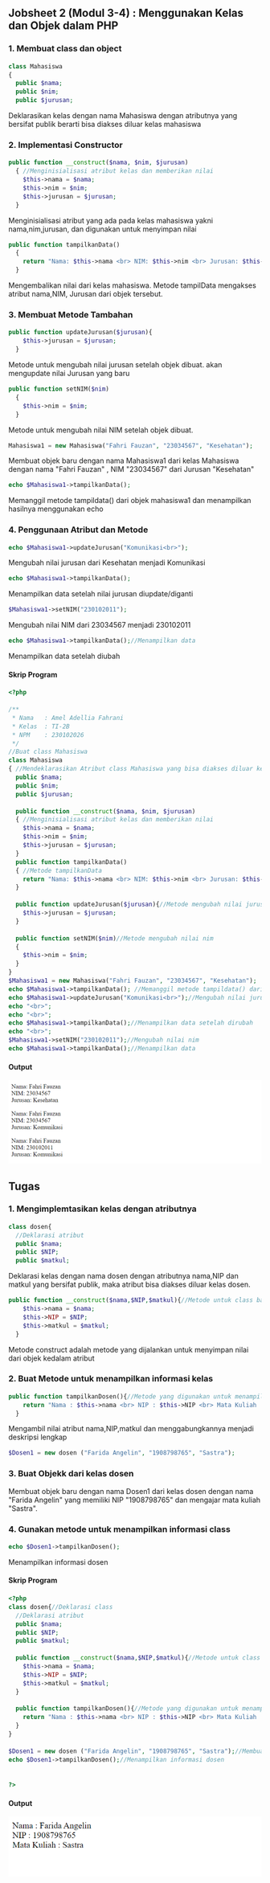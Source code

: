 
## Jobsheet 2 (Modul 3-4) : Menggunakan Kelas dan Objek dalam PHP
### 1. Membuat class dan object
```php
class Mahasiswa
{ 
  public $nama;
  public $nim;
  public $jurusan;
```
Deklarasikan kelas dengan nama Mahasiswa dengan atributnya yang bersifat publik berarti bisa diakses diluar kelas mahasiswa
### 2. Implementasi Constructor
```php
public function __construct($nama, $nim, $jurusan)
  { //Menginisialisasi atribut kelas dan memberikan nilai
    $this->nama = $nama;
    $this->nim = $nim;
    $this->jurusan = $jurusan;
  }
```
Menginisialisasi atribut yang ada pada kelas mahasiswa yakni nama,nim,jurusan, dan digunakan untuk menyimpan nilai

```php
public function tampilkanData()
  { 
    return "Nama: $this->nama <br> NIM: $this->nim <br> Jurusan: $this->jurusan";
  }
```
Mengembalikan nilai dari kelas mahasiswa. Metode tampilData mengakses atribut nama,NIM, Jurusan dari objek tersebut.
### 3. Membuat Metode Tambahan
```php
public function updateJurusan($jurusan){
    $this->jurusan = $jurusan;
  }
```
Metode untuk mengubah nilai jurusan setelah objek dibuat. akan mengupdate nilai Jurusan yang baru
```php
public function setNIM($nim)
  {
    $this->nim = $nim;
  }
```
Metode untuk mengubah nilai NIM setelah objek dibuat.

```php
Mahasiswa1 = new Mahasiswa("Fahri Fauzan", "23034567", "Kesehatan");
```
Membuat objek baru dengan nama Mahasiswa1 dari kelas Mahasiswa dengan nama "Fahri Fauzan" , NIM "23034567" dari Jurusan "Kesehatan"
```php
echo $Mahasiswa1->tampilkanData();
```
Memanggil metode tampildata() dari objek mahasiswa1 dan menampilkan hasilnya menggunakan echo
### 4. Penggunaan Atribut dan Metode
```php
echo $Mahasiswa1->updateJurusan("Komunikasi<br>");
```
Mengubah nilai jurusan dari Kesehatan menjadi Komunikasi
```php
echo $Mahasiswa1->tampilkanData();
```
Menampilkan data setelah nilai jurusan diupdate/diganti
```php
$Mahasiswa1->setNIM("230102011");
```
Mengubah nilai NIM dari 23034567 menjadi 230102011
```php
echo $Mahasiswa1->tampilkanData();//Menampilkan data
```
Menampilkan data setelah diubah
#### Skrip Program
```php
<?php

/**
 * Nama   : Amel Adellia Fahrani
 * Kelas  : TI-2B
 * NPM    : 230102026
 */
//Buat class Mahasiswa
class Mahasiswa
{ //Mendeklarasikan Atribut class Mahasiswa yang bisa diakses diluar kelas
  public $nama;
  public $nim;
  public $jurusan;

  public function __construct($nama, $nim, $jurusan)
  { //Menginisialisasi atribut kelas dan memberikan nilai
    $this->nama = $nama;
    $this->nim = $nim;
    $this->jurusan = $jurusan;
  }
  public function tampilkanData()
  { //Metode tampilkanData
    return "Nama: $this->nama <br> NIM: $this->nim <br> Jurusan: $this->jurusan"; //Mengembalikan nilai
  }
 
  public function updateJurusan($jurusan){//Metode mengubah nilai jurusan
    $this->jurusan = $jurusan;
  }

  public function setNIM($nim)//Metode mengubah nilai nim
  {
    $this->nim = $nim;
  }
}
$Mahasiswa1 = new Mahasiswa("Fahri Fauzan", "23034567", "Kesehatan");
echo $Mahasiswa1->tampilkanData(); //Memanggil metode tampildata() dari objek mahasiswa1 dan menampilkan hasilnya menggunakan echo
echo $Mahasiswa1->updateJurusan("Komunikasi<br>");//Mengubah nilai jurusan
echo "<br>";
echo "<br>";
echo $Mahasiswa1->tampilkanData();//Menampilkan data setelah dirubah
echo "<br>";
$Mahasiswa1->setNIM("230102011");//Mengubah nilai nim
echo $Mahasiswa1->tampilkanData();//Menampilkan data
```
#### Output
![output_2](/Dokumentasi/output_6.png)
## Tugas
### 1. Mengimplemtasikan kelas dengan atributnya
```php
class dosen{
  //Deklarasi atribut
  public $nama;
  public $NIP;
  public $matkul;

```
Deklarasi kelas dengan nama dosen dengan atributnya nama,NIP dan matkul yang bersifat publik, maka atribut bisa diakses diluar kelas dosen.
```php
public function __construct($nama,$NIP,$matkul){//Metode untuk class baru yang baru dibuat
    $this->nama = $nama;
    $this->NIP = $NIP;
    $this->matkul = $matkul;
  }
```
Metode construct adalah metode yang dijalankan untuk menyimpan nilai dari objek kedalam atribut
### 2. Buat Metode untuk menampilkan informasi kelas
```php
public function tampilkanDosen(){//Metode yang digunakan untuk menampilkan informasi dosen
    return "Nama : $this->nama <br> NIP : $this->NIP <br> Mata Kuliah : $this->matkul";//Mengembalikan nilai
  }
```
Mengambil nilai atribut nama,NIP,matkul dan menggabungkannya menjadi deskripsi lengkap

```php
$Dosen1 = new dosen ("Farida Angelin", "1908798765", "Sastra");
```
### 3. Buat Objekk dari kelas dosen
Membuat objek baru dengan nama Dosen1 dari kelas dosen dengan nama "Farida Angelin" yang memiliki NIP "1908798765" dan mengajar mata kuliah "Sastra".
### 4. Gunakan metode untuk menampilkan informasi class
```php
echo $Dosen1->tampilkanDosen();
```
Menampilkan informasi dosen
#### Skrip Program
```php
<?php 
class dosen{//Deklarasi class
  //Deklarasi atribut
  public $nama;
  public $NIP;
  public $matkul;

  public function __construct($nama,$NIP,$matkul){//Metode untuk class baru yang baru dibuat
    $this->nama = $nama;
    $this->NIP = $NIP;
    $this->matkul = $matkul;
  }

  public function tampilkanDosen(){//Metode yang digunakan untuk menampilkan informasi dosen
    return "Nama : $this->nama <br> NIP : $this->NIP <br> Mata Kuliah : $this->matkul";//Mengembalikan nilai
  }
}

$Dosen1 = new dosen ("Farida Angelin", "1908798765", "Sastra");//Membuat objek baru
echo $Dosen1->tampilkanDosen();//Menampilkan informasi dosen


?>
```
#### Output
![output_2](/Dokumentasi/output_7.png)

